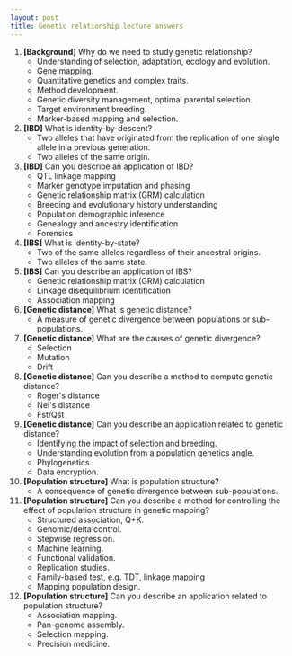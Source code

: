 ```yaml
---
layout: post
title: Genetic relationship lecture answers
---
```


1.	**[Background]** Why do we need to study genetic relationship?  
    + Understanding of selection, adaptation, ecology and evolution.
    + Gene mapping.
    + Quantitative genetics and complex traits.
    + Method development.
    + Genetic diversity management, optimal parental selection.
    + Target environment breeding.
    + Marker-based mapping and selection.
2.	**[IBD]** What is identity-by-descent?  
    + Two alleles that have originated from the replication of one single allele in a previous generation.
    + Two alleles of the same origin.
3.	**[IBD]** Can you describe an application of IBD?  
    + QTL linkage mapping
    + Marker genotype imputation and phasing
    + Genetic relationship matrix (GRM) calculation
    + Breeding and evolutionary history understanding
    + Population demographic inference
    + Genealogy and ancestry identification
    + Forensics
4.	**[IBS]** What is identity-by-state?  
    + Two of the same alleles regardless of their ancestral origins.
    + Two alleles of the same state.
5.	**[IBS]** Can you describe an application of IBS?  
    + Genetic relationship matrix (GRM) calculation
    + Linkage disequilibrium identification
    + Association mapping
6.	**[Genetic distance]** What is genetic distance?  
    + A measure of genetic divergence between populations or sub-populations.
7.	**[Genetic distance]** What are the causes of genetic divergence?  
    + Selection
    + Mutation
    + Drift
8.	**[Genetic distance]** Can you describe a method to compute genetic distance?  
    + Roger's distance
    + Nei's distance
    + Fst/Qst
9.	**[Genetic distance]** Can you describe an application related to genetic distance?  
    + Identifying the impact of selection and breeding.
    + Understanding evolution from a population genetics angle.
    + Phylogenetics.
    + Data encryption.
10.	**[Population structure]** What is population structure?  
    + A consequence of genetic divergence between sub-populations.
11.	**[Population structure]** Can you describe a method for controlling the effect of population structure in genetic mapping?  
    + Structured association, Q+K.
    + Genomic/delta control.
    + Stepwise regression.
    + Machine learning.
    + Functional validation.
    + Replication studies.
    + Family-based test, e.g. TDT, linkage mapping
    + Mapping population design.
12.	**[Population structure]** Can you describe an application related to population structure?
    + Association mapping.
    + Pan-genome assembly.
    + Selection mapping.
    + Precision medicine.

